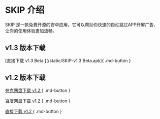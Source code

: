 # SKIP 介绍
SKIP 是一款免费开源的安卓应用，它可以帮助你快速的自动跳过APP开屏广告，让你的使用体验更加流畅。

## v1.3 版本下载

[直接下载 v1.3 Beta ](/static/SKIP-v1.3 Beta.apk){ .md-button } 

## v1.2 版本下载

[夸克网盘下载 v1.2 ](https://pan.quark.cn/s/eb59f61232ef){ .md-button } 

[百度网盘下载 v1.2 ](https://pan.baidu.com/s/1y9bBGgWjO25lCCK-d3cE6g?pwd=yaiy){ .md-button } 

[直接下载 v1.2 ](/static/SKIP-v1.2.apk){ .md-button } 


